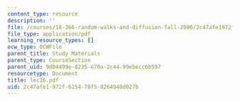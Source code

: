 ```yaml
---
content_type: resource
description: ''
file: /courses/18-366-random-walks-and-diffusion-fall-2006/2c47afe1972f615478f58264940d027b_lec16.pdf
file_type: application/pdf
learning_resource_types: []
ocw_type: OCWFile
parent_title: Study Materials
parent_type: CourseSection
parent_uid: 9d04499e-d235-e70a-2c44-99ebecc6b597
resourcetype: Document
title: lec16.pdf
uid: 2c47afe1-972f-6154-78f5-8264940d027b
---
```

